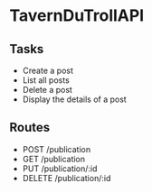 # TavernDuTrollAPI

## Tasks
- Create a post
- List all posts
- Delete a post
- Display the details of a post

## Routes
- POST /publication
- GET /publication
- PUT /publication/:id
- DELETE /publication/:id